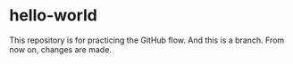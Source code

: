 # hello-world
This repository is for practicing the GitHub flow.
And this is a branch.
From now on, changes are made.
